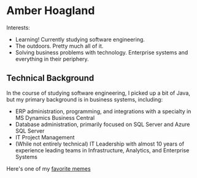 # Amber Hoagland

Interests:
- Learning! Currently studying software engineering.
- The outdoors. Pretty much all of it.
- Solving business problems with technology. Enterprise systems and everything in their periphery.

## Technical Background

In the course of studying software engineering, I picked up a bit of Java, but my primary background is in business systems, including:
- ERP administration, programming, and integrations with a specialty in MS Dynamics Business Central
- Database administration, primarily focused on SQL Server and Azure SQL Server
- IT Project Management
- (While not entirely technical) IT Leadership with almost 10 years of experience leading teams in Infrastructure, Analytics, and Enterprise Systems

Here's one of my [favorite memes](https://i.pinimg.com/564x/a1/bd/e2/a1bde25551be23d56fc941a8554a557f.jpg)